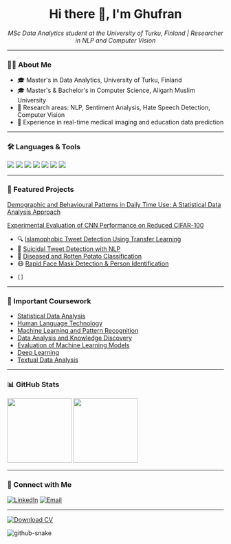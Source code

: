 


<h1 align="center">Hi there 👋, I'm Ghufran</h1>
<p align="center">
  <em>MSc Data Analytics student at the University of Turku, Finland | Researcher in NLP and Computer Vision</em>
</p>

---

### 👨‍💻 About Me

- 🎓 Master's in Data Analytics, University of Turku, Finland  
- 🎓 Master's & Bachelor's in Computer Science, Aligarh Muslim University
- 🧪 Research areas: NLP, Sentiment Analysis, Hate Speech Detection, Computer Vision  
- 💼 Experience in real-time medical imaging and education data prediction


---

### 🛠️ Languages & Tools

<p align="left">
  <img src="https://img.shields.io/badge/Python-14354C?style=for-the-badge&logo=python&logoColor=white"/>
  <img src="https://img.shields.io/badge/TensorFlow-FF6F00?style=for-the-badge&logo=tensorflow&logoColor=white"/>
  <img src="https://img.shields.io/badge/OpenCV-5C3EE8?style=for-the-badge&logo=opencv&logoColor=white"/>
  <img src="https://img.shields.io/badge/Numpy-013243?style=for-the-badge&logo=numpy&logoColor=white"/>
  <img src="https://img.shields.io/badge/Java-ED8B00?style=for-the-badge&logo=java&logoColor=white"/>
  <img src="https://img.shields.io/badge/C++-00599C?style=for-the-badge&logo=c%2B%2B&logoColor=white"/>
  <img src="https://img.shields.io/badge/GitHub-181717?style=for-the-badge&logo=github&logoColor=white"/>
</p>

---

### 📌 Featured Projects

[Demographic and Behavioural Patterns in Daily Time Use: A Statistical Data Analysis Approach](https://github.com/ghufranullah1997/Statistical_Data_Analysis/tree/main/Project)

[Experimental Evaluation of CNN Performance on Reduced CIFAR-100](https://github.com/ghufranullah1997/Deep_Learning/tree/main/Project)
- 🔍 [Islamophobic Tweet Detection Using Transfer Learning](https://github.com/ghufranullah1997/islamophobia_tweet.git)
- 🧠 [Suicidal Tweet Detection with NLP](https://github.com/ghufranullah1997/suicidal-tweet-detection)
- 🥔 [Diseased and Rotten Potato Classification](https://github.com/ghufranullah1997/Potato-Disease-and-Rotten-Classification)
- 😷 [Rapid Face Mask Detection & Person Identification](https://github.com/ghufranullah1997/Rapid-Face-Mask-Detection)
-     []

---

### 📌 Important Coursework

- [Statistical Data Analysis](https://github.com/ghufranullah1997/Statistical_Data_Analysis.git)
- [Human Language Technology](https://github.com/ghufranullah1997/IHLT_notebooks.git)
- [Machine Learning and Pattern Recognition](https://github.com/ghufranullah1997/Machine_Learning_and_Pattern_Recognition.git)
- [Data Analysis and Knowledge Discovery](https://github.com/ghufranullah1997/Data_Analysis_and_Knowledge_Discovery.git)
- [Evaluation of Machine Learning Models](https://github.com/ghufranullah1997/Evaluation_of_Machine_Learning_Models.git)
- [Deep Learning](https://github.com/ghufranullah1997/Deep_Learning.git)
- [Textual Data Analysis](https://github.com/ghufranullah1997/Textual_Data_Analysis.git)
  
---
### 📊 GitHub Stats

<p align="left">
  <img src="https://github-readme-stats.vercel.app/api?username=ghufranullah1997&show_icons=true&theme=default&hide=issues&count_private=true" height="150"/>
  <img src="https://github-readme-stats.vercel.app/api/top-langs/?username=ghufranullah1997&layout=compact&theme=default" height="150"/>
</p>

---

### 🔗 Connect with Me

[![LinkedIn](https://img.shields.io/badge/LinkedIn-blue?style=for-the-badge&logo=linkedin&logoColor=white)](https://www.linkedin.com/in/ghufranullah/)
[![Email](https://img.shields.io/badge/Email-D14836?style=for-the-badge&logo=gmail&logoColor=white)](mailto:ghufranullah1997@gmail.com)

---

[![Download CV](https://img.shields.io/badge/Download%20CV-PDF-red?style=for-the-badge&logo=adobeacrobatreader)](https://github.com/YOUR_USERNAME/YOUR_REPO/raw/main/CV.pdf)



<picture>
  <source media="(prefers-color-scheme: dark)" srcset="https://raw.githubusercontent.com/ghufranullah1997/ghufranullah1997/output/github-snake-dark.svg" />
  <source media="(prefers-color-scheme: light)" srcset="https://raw.githubusercontent.com/ghufranullah1997/ghufranullah1997/output/github-snake.svg" />
  <img alt="github-snake" src="https://raw.githubusercontent.com/tobiasmeyhoefer/tobiasmeyhoefer/output/github-snake.svg" />
</picture>
